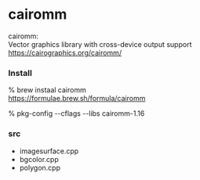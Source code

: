 cairomm
===============


cairomm:  
Vector graphics library with cross-device output support  
https://cairographics.org/cairomm/  


### Install 
% brew instaal cairomm  
https://formulae.brew.sh/formula/cairomm  

% pkg-config --cflags --libs cairomm-1.16  

### src  
- imagesurface.cpp  
- bgcolor.cpp  
- polygon.cpp  
 
